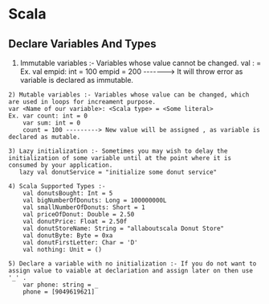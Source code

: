 # Scala

## Declare Variables And Types

   1) Immutable variables :- Variables whose value cannot be changed.
    val <Name of our variable>: <Scala type> = <Some literal>
    Ex. val empid: int = 100
        empid = 200 -------> It will throw error as variable is declared as immutable.
    
    2) Mutable variables :- Variables whose value can be changed, which are used in loops for increament purpose.
    var <Name of our variable>: <Scala type> = <Some literal>
    Ex. var count: int = 0
        var sum: int = 0
        count = 100 ---------> New value will be assigned , as variable is declared as mutable.
    
    3) Lazy initialization :- Sometimes you may wish to delay the initialization of some variable until at the point where it is consumed by your application.
       lazy val donutService = "initialize some donut service" 
    
    4) Scala Supported Types :- 
        val donutsBought: Int = 5
        val bigNumberOfDonuts: Long = 100000000L
        val smallNumberOfDonuts: Short = 1
        val priceOfDonut: Double = 2.50
        val donutPrice: Float = 2.50f
        val donutStoreName: String = "allaboutscala Donut Store"
        val donutByte: Byte = 0xa
        val donutFirstLetter: Char = 'D'
        val nothing: Unit = ()
    
    5) Declare a variable with no initialization :- If you do not want to assign value to vaiable at declariation and assign later on then use '_' .
        var phone: string = _
        phone = [9049619621]
    
    
    


